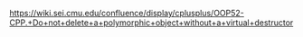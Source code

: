 https://wiki.sei.cmu.edu/confluence/display/cplusplus/OOP52-CPP.+Do+not+delete+a+polymorphic+object+without+a+virtual+destructor